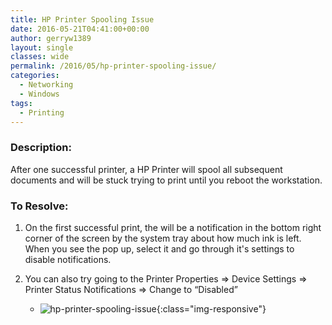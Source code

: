 ```yaml
---
title: HP Printer Spooling Issue
date: 2016-05-21T04:41:00+00:00
author: gerryw1389
layout: single
classes: wide
permalink: /2016/05/hp-printer-spooling-issue/
categories:
  - Networking
  - Windows
tags:
  - Printing
---
```

<!--more-->

### Description:

After one successful printer, a HP Printer will spool all subsequent documents and will be stuck trying to print until you reboot the workstation.

### To Resolve:

1. On the first successful print, the will be a notification in the bottom right corner of the screen by the system tray about how much ink is left. When you see the pop up, select it and go through it's settings to disable notifications.

2. You can also try going to the Printer Properties => Device Settings => Printer Status Notifications => Change to &#8220;Disabled&#8221;

   - ![hp-printer-spooling-issue](https://automationadmin.com/assets/images/uploads/2016/09/hp-printer-spooling-issue.png){:class="img-responsive"}

